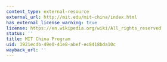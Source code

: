 ```yaml
---
content_type: external-resource
external_url: http://mit.edu/mit-china/index.html
has_external_license_warning: true
license: https://en.wikipedia.org/wiki/All_rights_reserved
status: ''
title: MIT China Program
uid: 3921ecdb-49e0-41e8-abef-ec8418bda10c
wayback_url: ''
---
```

